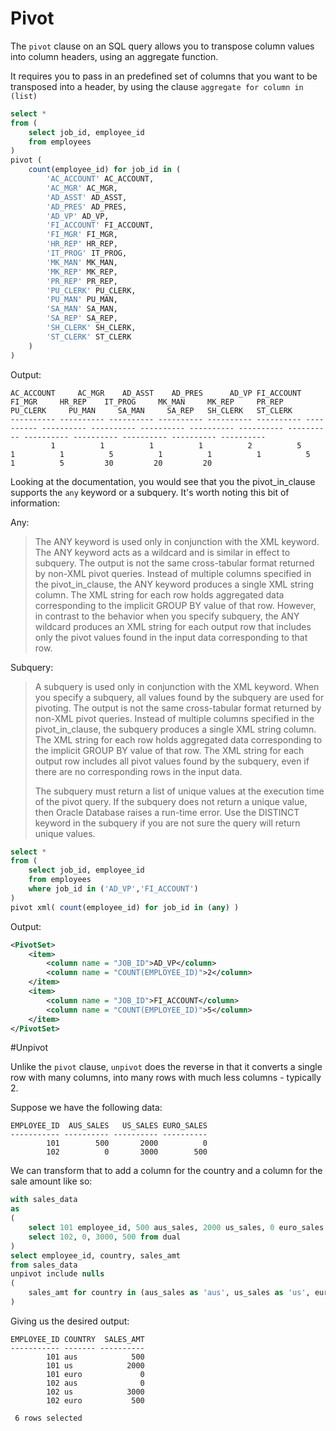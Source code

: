 # Pivot

The `pivot` clause on an SQL query allows you to transpose column values into column headers, using an aggregate function.

It requires you to pass in an predefined set of columns that you want to be transposed into a header, by using the clause `aggregate for column in (list)`

```sql
select *
from (
    select job_id, employee_id
    from employees
)
pivot (
    count(employee_id) for job_id in (
        'AC_ACCOUNT' AC_ACCOUNT,
        'AC_MGR' AC_MGR,
        'AD_ASST' AD_ASST,
        'AD_PRES' AD_PRES,
        'AD_VP' AD_VP,
        'FI_ACCOUNT' FI_ACCOUNT,
        'FI_MGR' FI_MGR,
        'HR_REP' HR_REP,
        'IT_PROG' IT_PROG,
        'MK_MAN' MK_MAN,
        'MK_REP' MK_REP,
        'PR_REP' PR_REP,
        'PU_CLERK' PU_CLERK,
        'PU_MAN' PU_MAN,
        'SA_MAN' SA_MAN,
        'SA_REP' SA_REP,
        'SH_CLERK' SH_CLERK,
        'ST_CLERK' ST_CLERK
    )
)
```
Output:
```
AC_ACCOUNT     AC_MGR    AD_ASST    AD_PRES      AD_VP FI_ACCOUNT     FI_MGR     HR_REP    IT_PROG     MK_MAN     MK_REP     PR_REP   PU_CLERK     PU_MAN     SA_MAN     SA_REP   SH_CLERK   ST_CLERK
---------- ---------- ---------- ---------- ---------- ---------- ---------- ---------- ---------- ---------- ---------- ---------- ---------- ---------- ---------- ---------- ---------- ----------
         1          1          1          1          2          5          1          1          5          1          1          1          5          1          5         30         20         20
```

Looking at the documentation, you would see that you the pivot_in_clause supports the `any` keyword or a subquery. It's worth noting this bit of information:

Any:

> The ANY keyword is used only in conjunction with the XML keyword. The ANY keyword acts as a wildcard and is similar in effect to subquery. The output is not the same cross-tabular format returned by non-XML pivot queries. Instead of multiple columns specified in the pivot_in_clause, the ANY keyword produces a single XML string column. The XML string for each row holds aggregated data corresponding to the implicit GROUP BY value of that row. However, in contrast to the behavior when you specify subquery, the ANY wildcard produces an XML string for each output row that includes only the pivot values found in the input data corresponding to that row.

Subquery:

> A subquery is used only in conjunction with the XML keyword. When you specify a subquery, all values found by the subquery are used for pivoting. The output is not the same cross-tabular format returned by non-XML pivot queries. Instead of multiple columns specified in the pivot_in_clause, the subquery produces a single XML string column. The XML string for each row holds aggregated data corresponding to the implicit GROUP BY value of that row. The XML string for each output row includes all pivot values found by the subquery, even if there are no corresponding rows in the input data.
>  
> The subquery must return a list of unique values at the execution time of the pivot query. If the subquery does not return a unique value, then Oracle Database raises a run-time error. Use the DISTINCT keyword in the subquery if you are not sure the query will return unique values.

```sql
select *
from (
    select job_id, employee_id
    from employees
    where job_id in ('AD_VP','FI_ACCOUNT')
)
pivot xml( count(employee_id) for job_id in (any) )
```
Output:
```xml
<PivotSet>
    <item>
        <column name = "JOB_ID">AD_VP</column>
        <column name = "COUNT(EMPLOYEE_ID)">2</column>
    </item>
    <item>
        <column name = "JOB_ID">FI_ACCOUNT</column>
        <column name = "COUNT(EMPLOYEE_ID)">5</column>
    </item>
</PivotSet>
```

#Unpivot

Unlike the `pivot` clause, `unpivot` does the reverse in that it converts a single row with many columns, into many rows with much less columns - typically 2.

Suppose we have the following data:

```
EMPLOYEE_ID  AUS_SALES   US_SALES EURO_SALES
----------- ---------- ---------- ----------
        101        500       2000          0
        102          0       3000        500
```

We can transform that to add a column for the country and a column for the sale amount like so:

```sql
with sales_data
as
(
    select 101 employee_id, 500 aus_sales, 2000 us_sales, 0 euro_sales from dual union all
    select 102, 0, 3000, 500 from dual
)
select employee_id, country, sales_amt
from sales_data
unpivot include nulls
(
    sales_amt for country in (aus_sales as 'aus', us_sales as 'us', euro_sales as 'euro')
)
```

Giving us the desired output:

```
EMPLOYEE_ID COUNTRY  SALES_AMT
----------- ------- ----------
        101 aus            500
        101 us            2000
        101 euro             0
        102 aus              0
        102 us            3000
        102 euro           500

 6 rows selected 
```
